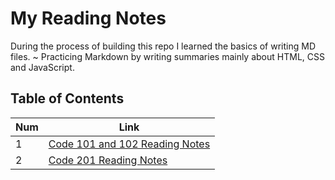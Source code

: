 # My Reading Notes

During the process of building this repo I learned the basics of writing MD files.
~ Practicing Markdown by writing summaries mainly about HTML, CSS and JavaScript.    

## Table of Contents

Num | Link
------------ | -------------
1 | [Code 101 and 102 Reading Notes](code_101_and_102_reading_notes.md)
2 | [Code 201 Reading Notes](code_201_reading_notes.md)
